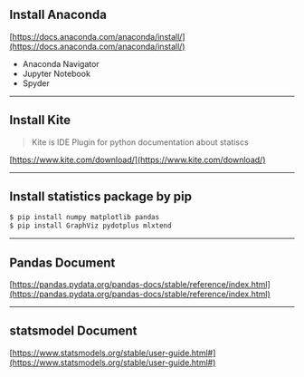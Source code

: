 ## Install Anaconda
[https://docs.anaconda.com/anaconda/install/](https://docs.anaconda.com/anaconda/install/)

* Anaconda Navigator
* Jupyter Notebook
* Spyder

---
## Install Kite
> Kite is IDE Plugin for python documentation about statiscs

[https://www.kite.com/download/](https://www.kite.com/download/)

---
## Install statistics package by pip
```bash
$ pip install numpy matplotlib pandas
$ pip install GraphViz pydotplus mlxtend
```

---
## Pandas Document
[https://pandas.pydata.org/pandas-docs/stable/reference/index.html](https://pandas.pydata.org/pandas-docs/stable/reference/index.html)

---
## statsmodel Document
[https://www.statsmodels.org/stable/user-guide.html#](https://www.statsmodels.org/stable/user-guide.html#)
